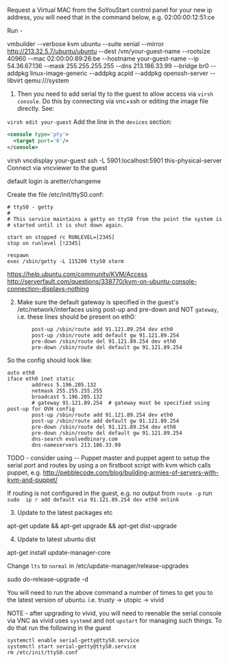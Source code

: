 Request a Virtual MAC from the SoYouStart control panel for your new ip address, you will need that in the command below, e.g. 02:00:00:12:51:ce

Run -

vmbuilder --verbose kvm ubuntu --suite xenial --mirror http://213.32.5.7/ubuntu/ubuntu --dest /vm/your-guest-name --rootsize 40960 --mac 02:00:00:89:26:be --hostname your-guest-name --ip 54.36.67.136 --mask 255.255.255.255 --dns 213.186.33.99 --bridge br0 --addpkg linux-image-generic --addpkg acpid --addpkg openssh-server --libvirt qemu:///system

1) Then you need to add serial tty to the guest to allow access via `virsh console`. Do this by connecting via vnc+ssh or editing the image file directly. See:

`virsh edit your-guest`
Add the line in the `devices` section:

```xml
<console type='pty'>
  <target port='0'/>
</console>
```


virsh vncdisplay your-guest
ssh -L 5901:localhost:5901 this-physical-server
Connect via vncviewer to the guest

default login is aretter/changeme

Create the file /etc/init/ttyS0.conf:

```
# ttyS0 - getty
#
# This service maintains a getty on ttyS0 from the point the system is
# started until it is shut down again.

start on stopped rc RUNLEVEL=[2345]
stop on runlevel [!2345]

respawn
exec /sbin/getty -L 115200 ttyS0 xterm
```


https://help.ubuntu.com/community/KVM/Access
http://serverfault.com/questions/338770/kvm-on-ubuntu-console-connection-displays-nothing

2) Make sure the default gateway is specified in the guest's /etc/network/interfaces using post-up and pre-down and NOT `gateway`, i.e. these lines should be present on eth0:

```
        post-up /sbin/route add 91.121.89.254 dev eth0
        post-up /sbin/route add default gw 91.121.89.254
        pre-down /sbin/route del 91.121.89.254 dev eth0
        pre-down /sbin/route del default gw 91.121.89.254
```

So the config should look like:

```
auto eth0
iface eth0 inet static
        address 5.196.205.132
        netmask 255.255.255.255 
        broadcast 5.196.205.132
        # gateway 91.121.89.254  # gateway must be specified using post-up for OVH config
        post-up /sbin/route add 91.121.89.254 dev eth0
        post-up /sbin/route add default gw 91.121.89.254
        pre-down /sbin/route del 91.121.89.254 dev eth0
        pre-down /sbin/route del default gw 91.121.89.254
        dns-search evolvedbinary.com
        dns-nameservers 213.186.33.99
```


TODO - consider using -- Puppet master and puppet agent to setup the serial port and routes by using a on firstboot script with kvm which calls puppet, e.g. http://pebblecode.com/blog/building-armies-of-servers-with-kvm-and-puppet/


If routing is not configured in the guest, e.g. no output from `route -p` run `sudo  ip r add default via 91.121.89.254 dev eth0 onlink`


3) Update to the latest packages etc

apt-get update && apt-get upgrade && apt-get dist-upgrade 

4) Update to latest ubuntu dist

apt-get install update-manager-core

Change `lts` to `normal` in /etc/update-manager/release-upgrades

sudo do-release-upgrade -d

You will need to run the above command a number of times to get you to the latest version of ubuntu. i.e. trusty -> utopic -> vivid

NOTE - after upgrading to vivid, you will need to reenable the serial console via VNC as vivid uses `systemd` and not `upstart` for managing such things. To do that run the following in the guest

	systemctl enable serial-getty@ttyS0.service
	systemctl start serial-getty@ttyS0.service
	rm /etc/init/ttyS0.conf
